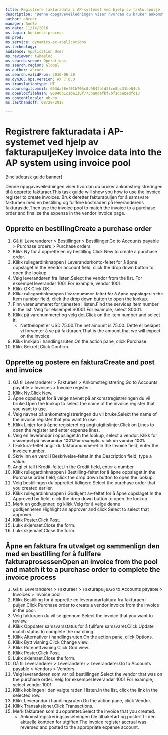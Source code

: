 ```yaml
--- 
title: Registrere fakturadata i AP-systemet ved hjelp av fakturapulje
description: "Denne oppgaveveiledningen viser hvordan du bruker ankomstregistreringen til å opprette fakturaer."
author: abruer
manager: AnnBe
ms.date: 11/14/2016
ms.topic: business-process
ms.prod: 
ms.service: dynamics-ax-applications
ms.technology: 
audience: Application User
ms.reviewer: twheeloc
ms.search.scope: Operations
ms.search.region: Global
ms.author: abruer
ms.search.validFrom: 2016-06-30
ms.dyn365.ops.version: AX 7.0.0
ms.translationtype: HT
ms.sourcegitcommit: 663da58ef01b705c0c984fbfd3fce8bc31be04c6
ms.openlocfilehash: 96040b1c1ba130f773ba0defbf7bf1dcebedfc13
ms.contentlocale: nb-no
ms.lasthandoff: 08/29/2017

---
```

# <a name="key-invoice-data-into-the-ap-system-using-invoice-pool"></a><span data-ttu-id="82c88-103">Registrere fakturadata i AP-systemet ved hjelp av fakturapulje</span><span class="sxs-lookup"><span data-stu-id="82c88-103">Key invoice data into the AP system using invoice pool</span></span>

[!include[task guide banner](../../includes/task-guide-banner.md)]

<span data-ttu-id="82c88-104">Denne oppgaveveiledningen viser hvordan du bruker ankomstregistreringen til å opprette fakturaer.</span><span class="sxs-lookup"><span data-stu-id="82c88-104">This task guide will show you how to use the invoice register to create invoices.</span></span>  <span data-ttu-id="82c88-105">Bruk deretter fakturapuljen for å samsvare fakturaen med en bestilling og fullføre kostnaden på leverandørens fakturaside.</span><span class="sxs-lookup"><span data-stu-id="82c88-105">Then use the invoice pool to match the invoice to a purchase order and finalize the expense in the vendor invoice page.</span></span>


## <a name="create-a-purchase-order"></a><span data-ttu-id="82c88-106">Opprette en bestilling</span><span class="sxs-lookup"><span data-stu-id="82c88-106">Create a purchase order</span></span>
1. <span data-ttu-id="82c88-107">Gå til Leverandører > Bestillinger > Bestillinger.</span><span class="sxs-lookup"><span data-stu-id="82c88-107">Go to Accounts payable > Purchase orders > Purchase orders.</span></span>
2. <span data-ttu-id="82c88-108">Klikk Ny for å opprette en ny bestilling.</span><span class="sxs-lookup"><span data-stu-id="82c88-108">Click New to create a purchase order.</span></span>
3. <span data-ttu-id="82c88-109">Klikk rullegardinknappen i Leverandørkonto-feltet for å åpne oppslaget.</span><span class="sxs-lookup"><span data-stu-id="82c88-109">In the Vendor account field, click the drop down button to open the lookup.</span></span>
4. <span data-ttu-id="82c88-110">Velg leverandøren fra listen.</span><span class="sxs-lookup"><span data-stu-id="82c88-110">Select the vendor from the list.</span></span> <span data-ttu-id="82c88-111">For eksempel leverandør 1001.</span><span class="sxs-lookup"><span data-stu-id="82c88-111">For example, vendor 1001.</span></span>
5. <span data-ttu-id="82c88-112">Klikk OK.</span><span class="sxs-lookup"><span data-stu-id="82c88-112">Click OK.</span></span>
6. <span data-ttu-id="82c88-113">Klikk rullegardinknappen i Varenummer-feltet for å åpne oppslaget.</span><span class="sxs-lookup"><span data-stu-id="82c88-113">In the Item number field, click the drop down button to open the lookup.</span></span>
7. <span data-ttu-id="82c88-114">Finn varenummeret for tjenesten i listen.</span><span class="sxs-lookup"><span data-stu-id="82c88-114">Find the services item number in the list.</span></span> <span data-ttu-id="82c88-115">Velg for eksempel S0001.</span><span class="sxs-lookup"><span data-stu-id="82c88-115">For example, select S0001.</span></span>
8. <span data-ttu-id="82c88-116">Klikk på varenummeret og velg det.</span><span class="sxs-lookup"><span data-stu-id="82c88-116">Click on the item number and select it.</span></span>
    * <span data-ttu-id="82c88-117">Nettbeløpet er USD 75.00.</span><span class="sxs-lookup"><span data-stu-id="82c88-117">The net amount is 75.00.</span></span>  <span data-ttu-id="82c88-118">Dette er beløpet vi forventer å se på fakturaen.</span><span class="sxs-lookup"><span data-stu-id="82c88-118">That is the amount that we will expect on the invoice.</span></span>  
9. <span data-ttu-id="82c88-119">Klikk Innkjøp i handlingsruten.</span><span class="sxs-lookup"><span data-stu-id="82c88-119">On the action pane, click Purchase.</span></span>
10. <span data-ttu-id="82c88-120">Klikk Bekreft.</span><span class="sxs-lookup"><span data-stu-id="82c88-120">Click Confirm.</span></span>

## <a name="create-and-post-and-invoice"></a><span data-ttu-id="82c88-121">Opprette og postere en faktura</span><span class="sxs-lookup"><span data-stu-id="82c88-121">Create and post and invoice</span></span>
1. <span data-ttu-id="82c88-122">Gå til Leverandører > Fakturaer > Ankomstregistrering.</span><span class="sxs-lookup"><span data-stu-id="82c88-122">Go to Accounts payable > Invoices > Invoice register.</span></span>
2. <span data-ttu-id="82c88-123">Klikk Ny.</span><span class="sxs-lookup"><span data-stu-id="82c88-123">Click New.</span></span>
3. <span data-ttu-id="82c88-124">Åpne oppslaget for å velge navnet på ankomstregistreringen du vil bruke.</span><span class="sxs-lookup"><span data-stu-id="82c88-124">Open the lookup to select the name of the invoice register that you want to use.</span></span>
4. <span data-ttu-id="82c88-125">Velg navnet på ankomstregistreringen du vil bruke.</span><span class="sxs-lookup"><span data-stu-id="82c88-125">Select the name of the invoice register that you want to use.</span></span>
5. <span data-ttu-id="82c88-126">Klikk Linjer for å åpne registeret og angi utgiftslinjer.</span><span class="sxs-lookup"><span data-stu-id="82c88-126">Click on Lines to open the register and enter expense lines.</span></span>
6. <span data-ttu-id="82c88-127">Velg en leverandør i oppslaget.</span><span class="sxs-lookup"><span data-stu-id="82c88-127">In the lookup, select a vendor.</span></span> <span data-ttu-id="82c88-128">Klikk for eksempel på leverandør 1001.</span><span class="sxs-lookup"><span data-stu-id="82c88-128">For example, click on vendor 1001.</span></span>
7. <span data-ttu-id="82c88-129">I Faktura-feltet angir du fakturanummeret.</span><span class="sxs-lookup"><span data-stu-id="82c88-129">In the Invoice field, enter the invoice number.</span></span>
8. <span data-ttu-id="82c88-130">Skriv inn en verdi i Beskrivelse-feltet.</span><span class="sxs-lookup"><span data-stu-id="82c88-130">In the Description field, type a value.</span></span>
9. <span data-ttu-id="82c88-131">Angi et tall i Kredit-feltet.</span><span class="sxs-lookup"><span data-stu-id="82c88-131">In the Credit field, enter a number.</span></span>
10. <span data-ttu-id="82c88-132">Klikk rullegardinknappen i Bestilling-feltet for å åpne oppslaget.</span><span class="sxs-lookup"><span data-stu-id="82c88-132">In the Purchase order field, click the drop down button to open the lookup.</span></span>
11. <span data-ttu-id="82c88-133">Velg bestillingen du opprettet tidligere.</span><span class="sxs-lookup"><span data-stu-id="82c88-133">Select the purchase order that you created earlier.</span></span>
12. <span data-ttu-id="82c88-134">Klikk rullegardinknappen i Godkjent av-feltet for å åpne oppslaget.</span><span class="sxs-lookup"><span data-stu-id="82c88-134">In the Approved by field, click the drop down button to open the lookup.</span></span>
13. <span data-ttu-id="82c88-135">Merk en godkjenner, og klikk Velg for å velge denne godkjenneren.</span><span class="sxs-lookup"><span data-stu-id="82c88-135">Highlight an approver and click Select to select that approver.</span></span>
14. <span data-ttu-id="82c88-136">Klikk Poster.</span><span class="sxs-lookup"><span data-stu-id="82c88-136">Click Post.</span></span>
15. <span data-ttu-id="82c88-137">Lukk skjemaet.</span><span class="sxs-lookup"><span data-stu-id="82c88-137">Close the form.</span></span>
16. <span data-ttu-id="82c88-138">Lukk skjemaet.</span><span class="sxs-lookup"><span data-stu-id="82c88-138">Close the form.</span></span>

## <a name="open-an-invoice-from-the-pool-and-match-it-to-a-purchase-order-to-complete-the-invoice-process"></a><span data-ttu-id="82c88-139">Åpne en faktura fra utvalget og sammenlign den med en bestilling for å fullføre fakturaprosessen</span><span class="sxs-lookup"><span data-stu-id="82c88-139">Open an invoice from the pool and match it to a purchase order to complete the invoice process</span></span>
1. <span data-ttu-id="82c88-140">Gå til Leverandører > Fakturaer > Fakturapulje.</span><span class="sxs-lookup"><span data-stu-id="82c88-140">Go to Accounts payable > Invoices > Invoice pool.</span></span>
2. <span data-ttu-id="82c88-141">Klikk Bestilling for å opprette en leverandørfaktura fra fakturaen i puljen.</span><span class="sxs-lookup"><span data-stu-id="82c88-141">Click Purchase order to create a vendor invoice from the invoice in the pool.</span></span>
3. <span data-ttu-id="82c88-142">Velg fakturaen du vil se gjennom.</span><span class="sxs-lookup"><span data-stu-id="82c88-142">Select the invoice that you want to review.</span></span>
4. <span data-ttu-id="82c88-143">Klikk Oppdater samsvarsstatus for å fullføre samsvaret.</span><span class="sxs-lookup"><span data-stu-id="82c88-143">Click Update match status to complete the matching.</span></span>
5. <span data-ttu-id="82c88-144">Klikk Alternativer i handlingsruten.</span><span class="sxs-lookup"><span data-stu-id="82c88-144">On the action pane, click Options.</span></span>
6. <span data-ttu-id="82c88-145">Klikk Bytt visning.</span><span class="sxs-lookup"><span data-stu-id="82c88-145">Click Change view.</span></span>
7. <span data-ttu-id="82c88-146">Klikk Rutenettvisning.</span><span class="sxs-lookup"><span data-stu-id="82c88-146">Click Grid view.</span></span>
8. <span data-ttu-id="82c88-147">Klikk Poster.</span><span class="sxs-lookup"><span data-stu-id="82c88-147">Click Post.</span></span>
9. <span data-ttu-id="82c88-148">Lukk skjemaet.</span><span class="sxs-lookup"><span data-stu-id="82c88-148">Close the form.</span></span>
10. <span data-ttu-id="82c88-149">Gå til Leverandører > Leverandører > Leverandører.</span><span class="sxs-lookup"><span data-stu-id="82c88-149">Go to Accounts payable > Vendors > Vendors.</span></span>
11. <span data-ttu-id="82c88-150">Velg leverandøren som var på bestillingen.</span><span class="sxs-lookup"><span data-stu-id="82c88-150">Select the vendor that was on the purchase order.</span></span> <span data-ttu-id="82c88-151">Velg for eksempel leverandør 1001.</span><span class="sxs-lookup"><span data-stu-id="82c88-151">For example, select vendor 1001.</span></span>
12. <span data-ttu-id="82c88-152">Klikk koblingen i den valgte raden i listen.</span><span class="sxs-lookup"><span data-stu-id="82c88-152">In the list, click the link in the selected row.</span></span>
13. <span data-ttu-id="82c88-153">Klikk Leverandør i handlingsruten.</span><span class="sxs-lookup"><span data-stu-id="82c88-153">On the action pane, click Vendor.</span></span>
14. <span data-ttu-id="82c88-154">Klikk Transaksjoner.</span><span class="sxs-lookup"><span data-stu-id="82c88-154">Click Transactions.</span></span>
15. <span data-ttu-id="82c88-155">Merk fakturaen som du opprettet.</span><span class="sxs-lookup"><span data-stu-id="82c88-155">Select the invoice that you created.</span></span>
    * <span data-ttu-id="82c88-156">Ankomstregistreringsavsetningen ble tilbakeført og postert til den aktuelle kontoen for utgiften.</span><span class="sxs-lookup"><span data-stu-id="82c88-156">The invoice register accrual was reversed and posted to the appropriate expense account.</span></span>  


